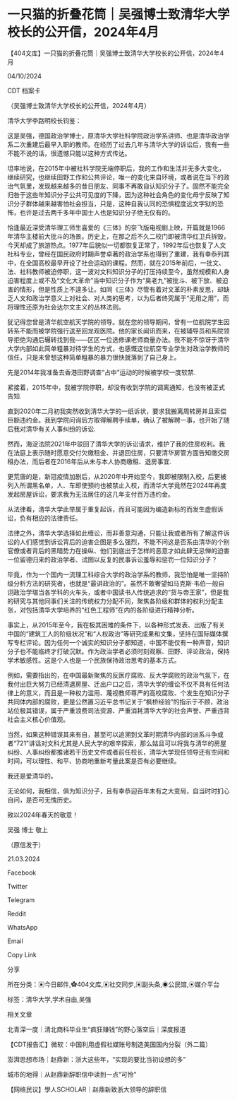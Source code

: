 # 一只猫的折叠花筒｜吴强博士致清华大学校长的公开信，2024年4月

【404文库】一只猫的折叠花筒｜吴强博士致清华大学校长的公开信，2024年4月

04/10/2024

CDT 档案卡













（吴强博士致清华大学校长的公开信，2024年4月）

清华大学李路明校长钧鉴：

这是吴强，德国政治学博士，原清华大学社科学院政治学系讲师、也是清华政治学系二次重建后最早入职的教师。在经历了过去几年与清华大学的诉讼后，我有一些不能不说的话，很遗憾只能以这种方式传达。

坦率地说，在2015年中被社科学院无端停职后，我的工作和生活并无多大变化，继续研究，也继续田野工作和公共评论，唯一的变化来自环境，或者说在当下的政治气氛里，发现越来越多的昔日朋友、同事不再敢自认知识分子了。固然不能完全归咎于这些年知识分子公共可见度的下降，因为这种社会角色的变化母宁反映了知识分子群体越来越害怕社会担当，只是，这种自我认同的恐惧程度远文字狱的恐怖，也许是过去两千多年中国士人也是知识分子绝无仅有的。

恰逢最近深受清华理工师生喜爱的《三体》的奈飞版电视剧上映，开篇就是1966年清华主楼前大批斗的场景。历史上，在那之后不久二校门即被清华红卫兵拆毁，今天却成了旅游热点。1977年后貌似一切都恢复正常了，1992年后也恢复了人文社科专业，曾经在国民政府时期声誉卓著的政治学系也得到了重建，我有幸忝列其中，在全国高校最早开设了社会运动的课程。然而，就在2015年前后，一批文、法、社科教师被迫停职，这一波对文科知识分子的打压持续至今，虽然规模和人身迫害程度上或不及“文化大革命”当中知识分子作为“臭老九”被批斗、被下放、被迫害的情形，但是性质上不遑多让。如同《三体》尽管有着对文革的朴素反思，却缺乏人文和政治学意义上对社会、对人类的思考，以为后者终究属于“无用之用”，而将理性还原为社会达尔文主义的丛林法则。

犹记得您曾是清华航空航天学院的领导。就在您的领导期间，曾有一位航院学生因转系不能而被学院强行送至回龙观医院。他的家长闻讯而来，在被辅导员和系院领导拒绝沟通后辗转找到我——区区一位选修课老师商量办法。我不能不惊讶于清华大学内部如此简单粗暴对待学生的方式，也感慨这位航空专业学生对政治学教师的信任，只是未曾想这种简单粗暴的暴力很快就落到了自己身上。

先是2014年我准备去香港田野调查“占中”运动的时候被学校一度软禁.

紧接着，2015年中，我被学院停职，却没有收到学院的调离通知，也没有被正式告知.

直到2020年二月初我突然收到清华大学的一纸诉状，要求我搬离周转房并且索偿巨额违约金。我到学院问询后方取得解聘手续单，确认了被解聘一事，也开始了随后我对清华有关人事纠纷的诉讼.

然而，海淀法院2021年中驳回了清华大学的诉讼请求，维护了我的住房权利。我在法庭上表示随时愿意交付欠缴租金、并退回住房，只要清华房管方面告知缴交房租办法，而后者在2016年后从未与本人协商缴租、退房事宜.

更荒唐的是，新冠疫情加剧后，从2020年中开始至今，我即被限制入校，后更被列入所谓黑名单，人、车即使预约也被禁止入校，而清华大学竟然在2024年再度发起房屋诉讼，要求我为无法居住的这几年支付百万违约金。

从法律看，清华大学此举属于重复起诉，而且可能因为编造新标的而发生虚假诉讼，负有相应的法律责任。

法律之外，清华大学选择如此缠讼，而非善意沟通，只能让我或者所有了解这件诉讼的人们感觉到诉讼背后的迫害企图是多么强烈，不能不问这是否系由清华的个别官僚或者背后的黑暗势力在操纵、他们到底出于怎样的恶意才如此肆无忌惮的迫害一位留德归来的政治学者、试图以反复的民事诉讼羞辱和惩罚一位知识分子？

毕竟，作为一个国内一流理工科综合大学的政治学系的教师，我恐怕是唯一坚持阶级分析方法的研究者，也就是“最讲政治的”。虽然不敢奢望如马克斯·韦伯一般自诩政治学堪当各学科的火车头，或者中国读书人传统追求的“货与帝王家”，但是我的研究与其他同事们关注的传统权力分配不同，聚焦各阶级和群体的权利分配主张，对包括清华大学培养的“红色工程师”在内的各阶级进行精神分析。

事实上，从2015年至今，我在极其困难的条件下，以各种形式发表、出版了有关中国的“建筑工人的阶级状况”和“人权政治”等研究成果和文集，坚持在国际媒体撰写专栏评论。因为任何一个诚实的知识分子都知道，中国不能仅有一种声音，知识分子也不能临终才打破沉默。作为政治学者必须时刻观察、田野、评论政治，保持学术敏感性。这是个人也是一个民族保持政治思考的基本方式。

例如，需要指出的，在中国最新聚焦的反医疗腐败、反大学腐败的政治气氛下，在我付出巨大努力已经清退房屋、迁出户口之后，清华大学的缠讼不仅不具有任何法律上的意义，而且是一种权力滥用、蔑视教师尊严的高校腐败、个发生在知识分子共同体内部的腐败，更是公然置习近平总书记关于“枫桥经验”的指示于不顾，政治站位极其错误，属于严重浪费司法资源、严重消耗清华大学的社会声誉、严重违背社会主义核心价值观。

当然，如果这种错误其来有自，甚至可以追溯到文革时期清华内部的派系斗争或者“721”讲话对文科尤其是人民大学的艰辛探索，那么姑且可以将我与清华的房屋纠纷、人事纠纷都推诸若干历史文件或者前任校长，清华大学现任领导还有空间和时间，可以理性、和平、协商地重新考量此案是否有必要继续。

我还是爱清华的。

无论如何，我相信，俱为知识分子，且有幸恭迎百年未有之大变局，自当时时扪心自问，是否可无愧历史。

致以2024年春天的敬意！

吴强 博士 敬上

（原信发于）

21.03.2024

Facebook

Twitter

Telegram

Reddit

WhatsApp

Email

Copy Link

分享

所在分类：▣今日邮件,✿404文库,▣社交同步,▣副头条,◉公民馆,⦿媒介平台

标签：清华大学,学术自由,吴强

相关文章

北青深一度｜清北商科毕业生“疯狂赚钱”的野心落空后｜深度报道

【CDT报告汇】微软：中国利用虚假社媒账号制造美国国内分裂（外二篇）

澎湃思想市场｜赵鼎新：浙大这些年，“实现的要比当初设想的多”

城市的地得｜从赵鼎新辞职信中读到一点“可怜”

【网络民议】學人SCHOLAR｜赵鼎新致浙大领导的辞职信